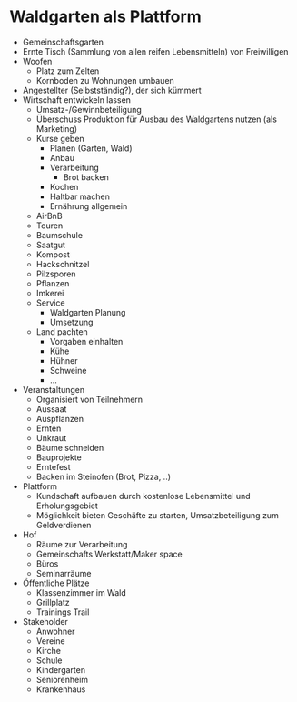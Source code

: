 # Waldgarten als Plattform

- Gemeinschaftsgarten
- Ernte Tisch (Sammlung von allen reifen Lebensmitteln) von Freiwilligen 
- Woofen 
    + Platz zum Zelten 
    + Kornboden zu Wohnungen umbauen 
- Angestellter (Selbstständig?), der sich kümmert
- Wirtschaft entwickeln lassen
    + Umsatz-/Gewinnbeteiligung
    + Überschuss Produktion für Ausbau des Waldgartens nutzen (als Marketing) 
    + Kurse geben
        * Planen (Garten, Wald)
        * Anbau
        * Verarbeitung 
            - Brot backen
        * Kochen
        * Haltbar machen
        * Ernährung allgemein
    + AirBnB
    + Touren
    + Baumschule
    + Saatgut
    + Kompost 
    + Hackschnitzel
    + Pilzsporen
    + Pflanzen 
    + Imkerei
    + Service
        * Waldgarten Planung
        * Umsetzung 
    + Land pachten
        * Vorgaben einhalten
        * Kühe
        * Hühner
        * Schweine
        * ...
- Veranstaltungen
    + Organisiert von Teilnehmern
    + Aussaat 
    + Auspflanzen 
    + Ernten
    + Unkraut
    + Bäume schneiden
    + Bauprojekte
    + Erntefest
    + Backen im Steinofen (Brot, Pizza, ..)
- Plattform
    + Kundschaft aufbauen durch kostenlose Lebensmittel und Erholungsgebiet
    + Möglichkeit bieten Geschäfte zu starten, Umsatzbeteiligung zum Geldverdienen
- Hof
    + Räume zur Verarbeitung
    + Gemeinschafts Werkstatt/Maker space
    + Büros
    + Seminarräume
- Öffentliche Plätze
    + Klassenzimmer im Wald
    + Grillplatz
    + Trainings Trail
- Stakeholder
    + Anwohner
    + Vereine
    + Kirche
    + Schule
    + Kindergarten
    + Seniorenheim
    + Krankenhaus
